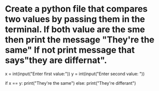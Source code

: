 # Create a python file that compares two values by passing them in the terminal. If both value are the sme then print the message "They're the same" If not print message that says"they are differnat".

x = int(input("Enter first value:"))
y = int(input("Enter second value: "))

if x == y:
    print("They're the same")
else:
    print("They're differant")
